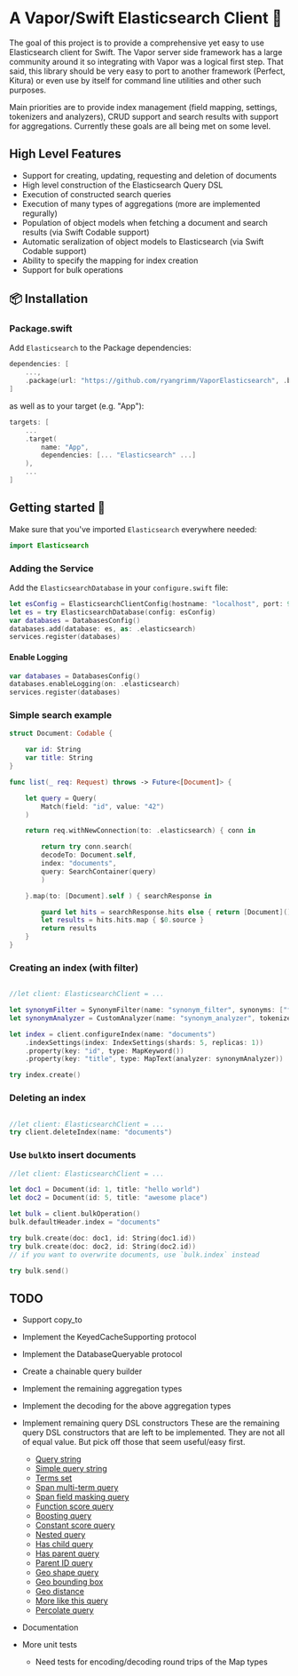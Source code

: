# A Vapor/Swift Elasticsearch Client 🔎
The goal of this project is to provide a comprehensive yet easy to use
Elasticsearch client for Swift. The Vapor server side framework has a large
community around it so integrating with Vapor was a logical first step.  That
said, this library should be very easy to port to another framework (Perfect,
Kitura) or even use by itself for command line utilities and other such
purposes.

Main priorities are to provide index management (field mapping, settings,
tokenizers and analyzers), CRUD support and search results with support for
aggregations. Currently these goals are all being met on some level.

## High Level Features

* Support for creating, updating, requesting and deletion of documents
* High level construction of the Elasticsearch Query DSL
* Execution of constructed search queries
* Execution of many types of aggregations (more are implemented regurally)
* Population of object models when fetching a document and search results (via Swift Codable support)
* Automatic seralization of object models to Elasticsearch (via Swift Codable support)
* Ability to specify the mapping for index creation
* Support for bulk operations

## 📦 Installation

### Package.swift
Add `Elasticsearch` to the Package dependencies:
```swift
dependencies: [
    ...,
    .package(url: "https://github.com/ryangrimm/VaporElasticsearch", .branch("master"))
]
```

as well as to your target (e.g. "App"):

```swift
targets: [
    ...
    .target(
        name: "App",
        dependencies: [... "Elasticsearch" ...]
    ),
    ...
]
```

## Getting started 🚀
Make sure that you've imported `Elasticsearch` everywhere needed:

```swift
import Elasticsearch
```

### Adding the Service
Add the `ElasticsearchDatabase` in your `configure.swift` file:

```swift
let esConfig = ElasticsearchClientConfig(hostname: "localhost", port: 9200)
let es = try ElasticsearchDatabase(config: esConfig)
var databases = DatabasesConfig()
databases.add(database: es, as: .elasticsearch)
services.register(databases)
```

#### Enable Logging
```swift
var databases = DatabasesConfig()
databases.enableLogging(on: .elasticsearch)
services.register(databases)
```

### Simple search example
```swift
struct Document: Codable {

    var id: String
    var title: String
}

func list(_ req: Request) throws -> Future<[Document]> {

	let query = Query(
	    Match(field: "id", value: "42")
	)

	return req.withNewConnection(to: .elasticsearch) { conn in

	    return try conn.search(
		decodeTo: Document.self,
		index: "documents",
		query: SearchContainer(query)
	    )

	}.map(to: [Document].self ) { searchResponse in

	    guard let hits = searchResponse.hits else { return [Document]() }
	    let results = hits.hits.map { $0.source }
	    return results
	}
}
```

### Creating an index (with filter)
```swift

//let client: ElasticsearchClient = ...

let synonymFilter = SynonymFilter(name: "synonym_filter", synonyms: ["file, document", "nice, awesome, great"])
let synonymAnalyzer = CustomAnalyzer(name: "synonym_analyzer", tokenizer: StandardTokenizer(), filter: [synonymFilter]))

let index = client.configureIndex(name: "documents")
	.indexSettings(index: IndexSettings(shards: 5, replicas: 1))
	.property(key: "id", type: MapKeyword())
	.property(key: "title", type: MapText(analyzer: synonymAnalyzer))

try index.create()
```

### Deleting an index
```swift

//let client: ElasticsearchClient = ...
try client.deleteIndex(name: "documents")
```

### Use `bulk`to insert documents
```swift
//let client: ElasticsearchClient = ...

let doc1 = Document(id: 1, title: "hello world")
let doc2 = Document(id: 5, title: "awesome place")

let bulk = client.bulkOperation()
bulk.defaultHeader.index = "documents"

try bulk.create(doc: doc1, id: String(doc1.id))
try bulk.create(doc: doc2, id: String(doc2.id))
// if you want to overwrite documents, use `bulk.index` instead

try bulk.send()
```


## TODO

* Support copy_to
* Implement the KeyedCacheSupporting protocol
* Implement the DatabaseQueryable protocol
* Create a chainable query builder
* Implement the remaining aggregation types
* Implement the decoding for the above aggregation types
* Implement remaining query DSL constructors
	These are the remaining query DSL constructors that are left to be
	implemented. They are not all of equal value. But pick off those that seem
	useful/easy first.

	* [Query string](https://www.elastic.co/guide/en/elasticsearch/reference/current/query-dsl-query-string-query.html)
	* [Simple query string](https://www.elastic.co/guide/en/elasticsearch/reference/current/query-dsl-simple-query-string-query.html)
	* [Terms set](https://www.elastic.co/guide/en/elasticsearch/reference/current/query-dsl-terms-set-query.html)
	* [Span multi-term query](https://www.elastic.co/guide/en/elasticsearch/reference/current/query-dsl-span-multi-term-query.html)
	* [Span field masking query](https://www.elastic.co/guide/en/elasticsearch/reference/current/query-dsl-span-field-masking-query.html)
	* [Function score query](https://www.elastic.co/guide/en/elasticsearch/reference/current/query-dsl-function-score-query.html)
	* [Boosting query](https://www.elastic.co/guide/en/elasticsearch/reference/current/query-dsl-boosting-query.html)
	* [Constant score query](https://www.elastic.co/guide/en/elasticsearch/reference/current/query-dsl-constant-score-query.html)
	* [Nested query](https://www.elastic.co/guide/en/elasticsearch/reference/current/query-dsl-nested-query.html)
	* [Has child query](https://www.elastic.co/guide/en/elasticsearch/reference/current/query-dsl-has-child-query.html)
	* [Has parent query](https://www.elastic.co/guide/en/elasticsearch/reference/current/query-dsl-has-parent-query.html)
	* [Parent ID query](https://www.elastic.co/guide/en/elasticsearch/reference/current/query-dsl-parent-id-query.html)
	* [Geo shape query](https://www.elastic.co/guide/en/elasticsearch/reference/current/query-dsl-geo-shape-query.html)
	* [Geo bounding box](https://www.elastic.co/guide/en/elasticsearch/reference/current/query-dsl-geo-bounding-box-query.html)
	* [Geo distance](https://www.elastic.co/guide/en/elasticsearch/reference/current/query-dsl-geo-distance-query.html)
	* [More like this query](https://www.elastic.co/guide/en/elasticsearch/reference/current/query-dsl-mlt-query.html)
	* [Percolate query](https://www.elastic.co/guide/en/elasticsearch/reference/current/query-dsl-percolate-query.html)

* Documentation
* More unit tests
	* Need tests for encoding/decoding round trips of the Map types
